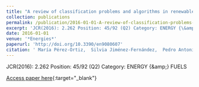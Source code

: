 ```yaml
---
title: "A review of classification problems and algorithms in renewable energy applications"
collection: publications
permalink: /publication/2016-01-01-A-review-of-classification-problems-and-algorithms-in-renewable-energy-applications
excerpt: 'JCR(2016): 2.262 Position: 45/92 (Q2) Category: ENERGY {\&amp;} FUELS'
date: 2016-01-01
venue: '*Energies*'
paperurl: 'http://doi.org/10.3390/en9080607'
citation: ' María Pérez-Ortiz,  Silvia Jiménez-Fernández,  Pedro Antonio Gutiérrez,  Enrique Alexandre,  César Hervás-Martínez,  Sancho Salcedo-Sanz, &quot;A review of classification problems and algorithms in renewable energy applications.&quot; *Energies*, Vol.9(8), 2016, pp.607.'
---
```

JCR(2016): 2.262 Position: 45/92 (Q2) Category: ENERGY {\&amp;} FUELS

[Access paper here](http://doi.org/10.3390/en9080607){:target="_blank"}
